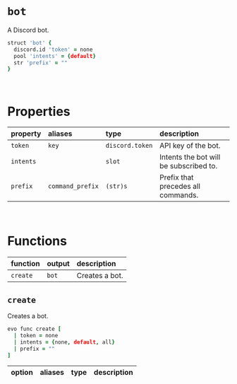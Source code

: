 # `bot`
A Discord bot.

```coffee
struct 'bot' {
  discord.id 'token' = none
  pool 'intents' = {default}
  str 'prefix' = ""
}
```

<br>

# Properties
| property | aliases | type | description |
| :------- | :------ | :--- | :---------- |
| `token` | `key` | `discord.token` | API key of the bot. |
| `intents` | | `slot` | Intents the bot will be subscribed to. |
| `prefix` | `command_prefix` | `(str)s` | Prefix that precedes all commands. |

<br>

# Functions
| function | output | description |
| :------- | :----- | :---------- |
| `create` | `bot` | Creates a bot. |


## `create`
Creates a bot.

```coffee
evo func create [
  | token = none
  | intents = {none, default, all}
  | prefix = ""
]
```

| option | aliases | type | description |
| :----- | :------ | :--- | :---------- |
